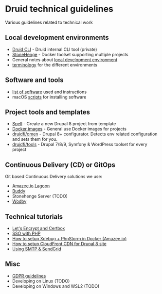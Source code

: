 # Druid technical guidelines

Various guidelines related to technical work

## Local development environments

- [Druid CLI](https://github.com/druidfi/cli) - Druid internal CLI tool (private)
- [StoneHenge](https://github.com/druidfi/stonehenge) - Docker toolset supporting multiple projects
- General notes about [local development environment](docs/local_dev_env.md)
- [terminology](docs/environments.md) for the different environments

## Software and tools

- [list of software](docs/software.md) used and instructions
- macOS [scripts](docs/macos_scripts.md) for installing software

## Project tools and templates

- [Spell](https://github.com/druidfi/spell) - Create a new Drupal 8 project from template
- [Docker images](https://github.com/druidfi/docker-images) - General use Docker images for projects
- [druidfi/omen](https://github.com/druidfi/omen) - Drupal 8+ configurator. Detects env related configuration and sets them for you.
- [druidfi/tools](https://github.com/druidfi/tools) - Drupal 7/8/9, Symfony & WordPress toolset for every project

## Continuous Delivery (CD) or GitOps

Git based Continuous Delivery solutions we use:

- [Amazee.io Lagoon](https://lagoon.readthedocs.io/en/latest/using_lagoon/build_deploy_process/)
- [Buddy](docs/buddy.md)
- Stonehenge Server (TODO)
- [Wodby](https://wodby.com/docs/)

## Technical tutorials

- [Let's Encrypt and Certbox](docs/letsencrypt.md)
- [SSO with PHP](docs/sso.md)
- [How to setup Xdebug + PhpStorm in Docker (Amazee.io)](docs/amazee_xdebug.md)
- [How to setup CloudFront CDN for Drupal 8 site](docs/cdn_drupal8.md)
- [Using SMTP & SendGrid](docs/sendgrid.md)

## Misc

- [GDPR guidelines](docs/gdpr.md)
- Developing on Linux (TODO)
- Developing on Windows and WSL2 (TODO)
